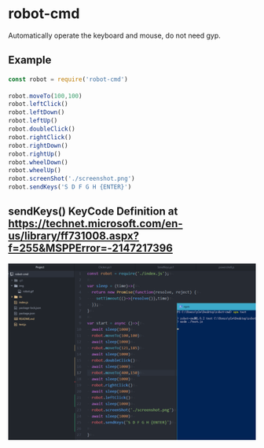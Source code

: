 # robot-cmd
Automatically operate the keyboard and mouse, do not need gyp.

## Example

```javascript
const robot = require('robot-cmd')

robot.moveTo(100,100)
robot.leftClick()
robot.leftDown()
robot.leftUp()
robot.doubleClick()
robot.rightClick()
robot.rightDown()
robot.rightUp()
robot.wheelDown()
robot.wheelUp()
robot.screenShot('./screenshot.png')
robot.sendKeys('S D F G H {ENTER}')
```
## sendKeys() KeyCode Definition at https://technet.microsoft.com/en-us/library/ff731008.aspx?f=255&MSPPError=-2147217396

![robot.gif](./img/robot.gif)
